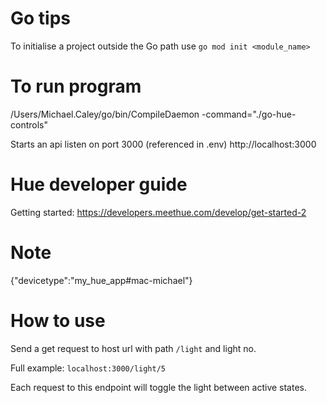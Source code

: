 # Go tips

To initialise a project outside the Go path use `go mod init <module_name>`

# To run program

/Users/Michael.Caley/go/bin/CompileDaemon -command="./go-hue-controls"

Starts an api listen on port 3000 (referenced in .env) http://localhost:3000

# Hue developer guide

Getting started: https://developers.meethue.com/develop/get-started-2

# Note

{"devicetype":"my_hue_app#mac-michael"}

# How to use

Send a get request to host url with path `/light` and light no.

Full example: `localhost:3000/light/5`

Each request to this endpoint will toggle the light between active states.